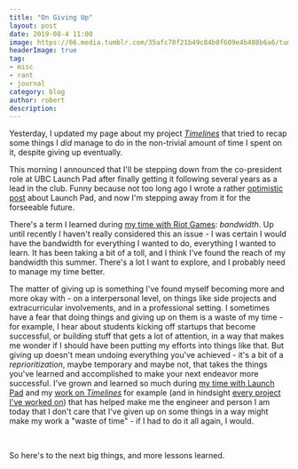 ```yaml
---
title: "On Giving Up"
layout: post
date: 2019-08-4 11:00
image: https://66.media.tumblr.com/35afc70f21b49c84b0f609e4b488b6a6/tumblr_pjjcopIuTf1rg86u5o1_1280.gifv
headerImage: true
tag:
- misc
- rant
- journal
category: blog
author: robert
description: 
---
```


Yesterday, I updated my page about my project [*Timelines*](https://bobheadxi.dev/timelines-recap/)
that tried to recap some things I *did* manage to do in the non-trivial amount
of time I spent on it, despite giving up eventually.

This morning I announced that I'll be stepping down from the co-president role
at UBC Launch Pad after finally getting it following several years as a lead in
the club. Funny because not too long ago I wrote a rather [optimistic post](https://bobheadxi.dev/launch-pad-2018-2019/)
about Launch Pad, and now I'm stepping away from it for the forseeable future.

There's a term I learned during [my time with Riot Games](https://bobheadxi.dev/riot-games/):
*bandwidth*. Up until recently I haven't really considered this an issue - I was
certain I would have the bandwidth for everything I wanted to do, everything I
wanted to learn. It has been taking a bit of a toll, and I think I've found the
reach of my bandwidth this summer. There's a lot I want to explore, and I probably
need to manage my time better.

The matter of giving up is something I've found myself becoming more and
more okay with - on a interpersonal level, on things like side projects
and extracurricular involvements, and in a professional setting. I sometimes
have a fear that doing things and giving up on them is a waste of my time - for
example, I hear about students kicking off startups that become successful, or
building stuff that gets a lot of attention, in a way that makes me wonder if
I should have been putting my efforts into things like that. But giving up
doesn't mean undoing everything you've achieved - it's a bit of a *reprioritization*,
maybe temporary and maybe not, that takes the things you've learned and
accomplished to make your next endeavor more successful. I've grown and learned
so much during [my time with Launch Pad](https://bobheadxi.dev/tags/#launch-pad)
and my [work on *Timelines*](https://bobheadxi.dev/timelines-recap/) for example
(and in hindsight [every project I've worked on](https://bobheadxi.dev/open-source/))
that has helped make me the engineer and person I am today that I don't care
that I've given up on some things in a way might make my work a "waste of time" -
if I had to do it all again, I would.

<br />

So here's to the next big things, and more lessons learned.
